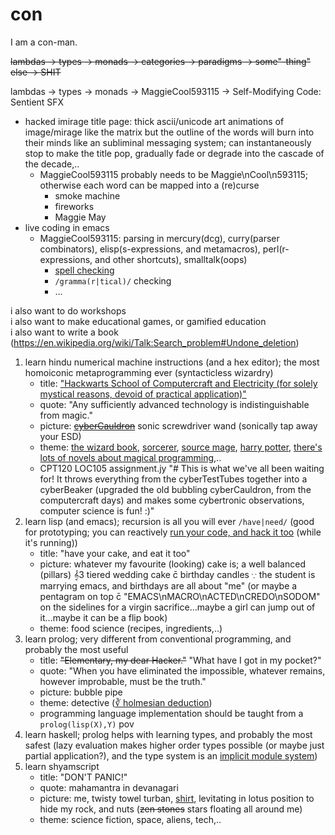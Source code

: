 # con
I am a con-man.

<s>lambdas → types → monads → categories → paradigms → some"-thing" else → SHIT</s>

lambdas → types → monads → MaggieCool593115 → Self-Modifying Code: Sentient SFX
 * hacked imirage title page: thick ascii/unicode art animations of image/mirage like the matrix but the outline of the words will burn into their minds like an subliminal messaging system; can instantaneously stop to make the title pop, gradually fade or degrade into the cascade of the decade,..
   * MaggieCool593115 probably needs to be Maggie\nCool\n593115; otherwise each word can be mapped into a (re)curse
     * smoke machine
     * fireworks
     * Maggie May
 * live coding in emacs
   * MaggieCool593115: parsing in mercury(dcg), curry(parser combinators), elisp(s-expressions, and metamacros), perl(r-expressions, and other shortcuts), smalltalk(oops)
     * [spell checking](https://prog21.dadgum.com/29.html)
     * `/gramma(r|tical)/` checking
     * …

i also want to do workshops
<br>i also want to make educational games, or gamified education
<br>i also want to write a book (https://en.wikipedia.org/wiki/Talk:Search_problem#Undone_deletion)

1. learn hindu numerical machine instructions (and a hex editor); the most homoiconic metaprogramming ever (syntacticless wizardry)
	* title: ["Hackwarts School of Computercraft and Electricity (for solely mystical reasons, devoid of practical application)"](https://harrypotter.fandom.com/wiki/List_of_books#Magic_and_Science)
	* quote: "Any sufficiently advanced technology is indistinguishable from magic."
	* picture: <s>[cyberCauldron](https://github.com/radical-lab/con/blob/master/art)</s> sonic screwdriver wand (sonically tap away your ESD)
	* theme: [the wizard book](https://en.wikipedia.org/wiki/Structure_and_Interpretation_of_Computer_Programs), [sorcerer](https://en.wikipedia.org/wiki/Sorcerer_(Linux_distribution)), [source mage](https://en.wikipedia.org/wiki/Source_Mage), [harry potter](http://www.hpmor.com/), [there's lots of novels about magical programming](https://github.com/radical-lab/radical-lab.github.io),..
	* CPT120 LOC105 assignment.jy "# This is what we've all been waiting for! It throws everything from the cyberTestTubes together into a cyberBeaker (upgraded the old bubbling cyberCauldron, from the computercraft days) and makes some cybertronic observations, computer science is fun! :)"
2. learn lisp (and emacs); recursion is all you will ever `/have|need/` (good for prototyping; you can reactively [run your code, and hack it too](https://en.wikipedia.org/wiki/You_can%27t_have_your_cake_and_eat_it) (while it's running))
	* title: "have your cake, and eat it too"
	* picture: whatever my favourite (looking) cake is; a well balanced (pillars) 𝄞3 tiered wedding cake c̄ birthday candles ∵ the student is marrying emacs, and birthdays are all about "me" (or maybe a pentagram on top c̄ "EMACS\nMACRO\nACTED\nCREDO\nSODOM" on the sidelines for a virgin sacrifice…maybe a girl can jump out of it…maybe it can be a flip book)
	* theme: food science (recipes, ingredients,..)
3. learn prolog; very different from conventional programming, and probably the most useful
	* title: <s>"Elementary, my dear Hacker."</s> "What have I got in my pocket?"
	* quote: "When you have eliminated the impossible, whatever remains, however improbable, must be the truth."
	* picture: bubble pipe
	* theme: detective ([∛ holmesian deduction](https://github.com/radical-lab/radical-lab.github.io))
	* programming language implementation should be taught from a `prolog(lisp(X),Y)` pov
4. learn haskell; prolog helps with learning types, and probably the most safest (lazy evaluation makes higher order types possible (or maybe just partial application?), and the type system is an [implicit module system](https://www.reddit.com/r/haskelltil/comments/3sv090/cycling_an_enumeration/cx0msam/))
5. learn shyamscript
	* title: "DON'T PANIC!"
	* quote: mahamantra in devanagari
	* picture: me, twisty towel turban, [shirt](https://github.com/radical-lab/con/blob/master/art), levitating in lotus position to hide my rock, and nuts (<s>zen stones</s> stars floating all around me)
	* theme: science fiction, space, aliens, tech,..
